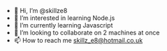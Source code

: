 - 👋 Hi, I’m @skillze8
- 👀 I’m interested in learning Node.js
- 🌱 I’m currently learning Javascript
- 💞️ I’m looking to collaborate on 2 machines at once 
- 📫 How to reach me skillz_e8@hotmail.co.uk

<!---
skillze8/skillze8 is a ✨ special ✨ repository because its `README.md` (this file) appears on your GitHub profile.
You can click the Preview link to take a look at your changes.
--->
